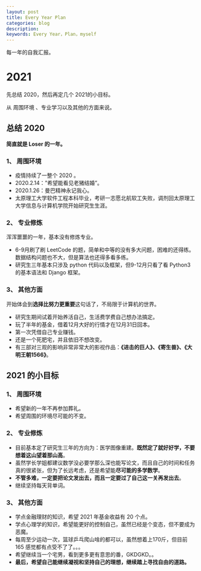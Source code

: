 ```yaml
---
layout: post
title: Every Year Plan
categories: blog
description: 
keywords: Every Year，Plan，myself
---
```


  每一年的自我汇报。

# 2021

先总结 2020，然后再定几个 2021的小目标。

从 周围环境 、专业学习以及其他的方面来说。

## 总结 2020

  **简直就是 Loser 的一年。**

### 1、 周围环境

+ 疫情持续了一整个 2020 。
+ 2020.2.14：”希望能看见老猪结婚”。
+ 2020.1.26：曼巴精神永记我心。
+ 太原理工大学软件工程本科毕业，考研一志愿北航软工失败，调剂回太原理工大学信息与计算机学院开始研究生生涯。

### 2、 专业修炼

  浑浑噩噩的一年，基本没有修炼专业。

+ 6-9月刷了刷 LeetCode 的题，简单和中等的没有多大问题，困难的还得练。数据结构问题也不大，但是算法也还得多看多练。
+ 研究生三年基本只涉及 python 代码以及框架，但9-12月只看了看 Python3 的基本语法和 Django 框架。

### 3、 其他方面

  开始体会到**选择比努力更重要**这句话了，不局限于计算机的世界。

+ 研究生期间试着开始养活自己，生活费学费自己想办法搞定。
+ 玩了半年的基金，借着12月大好的行情才在12月31日回本。
+ 第一次凭借自己专业赚钱。
+ 还是一个死肥宅，并且依旧不想改变。
+ 有三部对三观的影响非常非常大的影视作品：**《进击的巨人》、《寄生兽》、《大明王朝1566》**。

## 2021 的小目标

### 1、 周围环境

+ 希望新的一年不再参加葬礼。
+ 希望周围的环境尽可能的不变。

### 2、 专业修炼

+ 目前基本定了研究生三年的方向为：医学图像重建。**既然定了就好好学，不要想着这山望着那山高**。
+ 虽然学长学姐都建议数学没必要学那么深也能写论文，而且自己的时间和任务真的很紧张，但为了长远考虑，还是希望能**尽可能的多学数学**。
+ **不管多难，一定要把论文发出去，而且一定要过了自己这一关再发出去**。
+ 继续坚持每天背单词。

### 3、 其他方面

+ 学点金融理财的知识，希望 2021 年基金收益有 20 个点。
+ 学点心理学的知识，希望能更好的控制自己，虽然已经是个变态，但不要成为恶魔。
+ 每周至少运动一次，篮球乒乓爬山啥的都可以，虽然想着上170斤，但目前 165 感觉都有点受不了了。。。
+ 希望继续当一个宅男，看到更多更有意思的番，GKDGKD。。
+ **最后，希望自己能继续凝视和坚持自己的理想，继续踏上寻找自由的道路。**